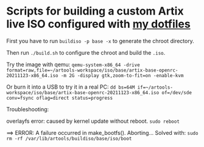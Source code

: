 # Scripts for building a custom Artix live ISO configured with [my dotfiles](https://github.com/alansartorio/dotfiles)

First you have to run `buildiso -p base -x` to generate the chroot directory.

Then run `./build.sh` to configure the chroot and build the `.iso`.

Try the image with qemu:
`qemu-system-x86_64 -drive format=raw,file=~/artools-workspace/iso/base/artix-base-openrc-20211123-x86_64.iso -m 2G -display gtk,zoom-to-fit=on -enable-kvm`

Or burn it into a USB to try it in a real PC:
`dd bs=64M if=~/artools-workspace/iso/base/artix-base-openrc-20211123-x86_64.iso of=/dev/sde conv=fsync oflag=direct status=progress`

Troubleshooting:

overlayfs error: caused by kernel update without reboot. `sudo reboot`

==> ERROR: A failure occurred in make_bootfs().
    Aborting...
Solved with:
	`sudo rm -rf /var/lib/artools/buildiso/base/iso/boot`


